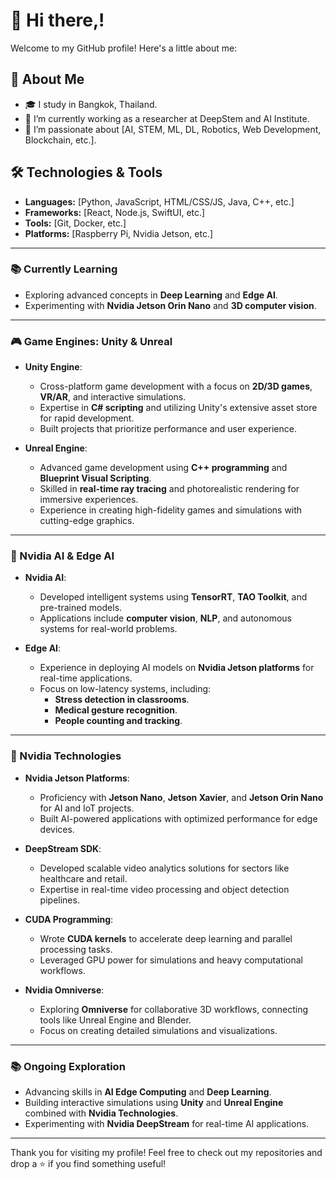# 👋 Hi there,!

Welcome to my GitHub profile! Here's a little about me:

## 🌟 About Me
- 🎓 I study in Bangkok, Thailand.
- 💼 I’m currently working as a researcher at DeepStem and AI Institute.
- 🌱 I’m passionate about [AI, STEM, ML, DL, Robotics, Web Development, Blockchain, etc.].

## 🛠️ Technologies & Tools
- **Languages:** [Python, JavaScript, HTML/CSS/JS, Java, C++, etc.]
- **Frameworks:** [React, Node.js, SwiftUI, etc.]
- **Tools:** [Git, Docker, etc.]
- **Platforms:** [Raspberry Pi, Nvidia Jetson, etc.]

---

### 📚 **Currently Learning**

- Exploring advanced concepts in **Deep Learning** and **Edge AI**.
- Experimenting with **Nvidia Jetson Orin Nano** and **3D computer vision**.

---

### 🎮 Game Engines: Unity & Unreal  

- **Unity Engine**:  
   - Cross-platform game development with a focus on **2D/3D games**, **VR/AR**, and interactive simulations.  
   - Expertise in **C# scripting** and utilizing Unity's extensive asset store for rapid development.  
   - Built projects that prioritize performance and user experience.

- **Unreal Engine**:  
   - Advanced game development using **C++ programming** and **Blueprint Visual Scripting**.  
   - Skilled in **real-time ray tracing** and photorealistic rendering for immersive experiences.  
   - Experience in creating high-fidelity games and simulations with cutting-edge graphics.

---

### 🤖 Nvidia AI & Edge AI  

- **Nvidia AI**:  
   - Developed intelligent systems using **TensorRT**, **TAO Toolkit**, and pre-trained models.  
   - Applications include **computer vision**, **NLP**, and autonomous systems for real-world problems.

- **Edge AI**:  
   - Experience in deploying AI models on **Nvidia Jetson platforms** for real-time applications.  
   - Focus on low-latency systems, including:
     - **Stress detection in classrooms**.
     - **Medical gesture recognition**.
     - **People counting and tracking**.

---

### 🔧 Nvidia Technologies  

- **Nvidia Jetson Platforms**:  
   - Proficiency with **Jetson Nano**, **Jetson Xavier**, and **Jetson Orin Nano** for AI and IoT projects.  
   - Built AI-powered applications with optimized performance for edge devices.

- **DeepStream SDK**:  
   - Developed scalable video analytics solutions for sectors like healthcare and retail.  
   - Expertise in real-time video processing and object detection pipelines.

- **CUDA Programming**:  
   - Wrote **CUDA kernels** to accelerate deep learning and parallel processing tasks.  
   - Leveraged GPU power for simulations and heavy computational workflows.

- **Nvidia Omniverse**:  
   - Exploring **Omniverse** for collaborative 3D workflows, connecting tools like Unreal Engine and Blender.  
   - Focus on creating detailed simulations and visualizations.

---

### 📚 Ongoing Exploration  

- Advancing skills in **AI Edge Computing** and **Deep Learning**.  
- Building interactive simulations using **Unity** and **Unreal Engine** combined with **Nvidia Technologies**.  
- Experimenting with **Nvidia DeepStream** for real-time AI applications.

---

Thank you for visiting my profile! Feel free to check out my repositories and drop a ⭐️ if you find something useful!
